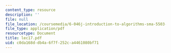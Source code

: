 ```yaml
---
content_type: resource
description: ''
file: null
file_location: /coursemedia/6-046j-introduction-to-algorithms-sma-5503-fall-2005/c0da168ddb4a6f7f252ca4461080bf71_lec17.pdf
file_type: application/pdf
resourcetype: Document
title: lec17.pdf
uid: c0da168d-db4a-6f7f-252c-a4461080bf71
---
```

